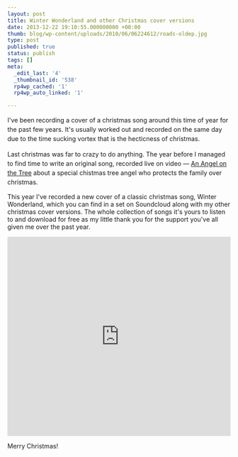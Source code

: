 ```yaml
---
layout: post
title: Winter Wonderland and other Christmas cover versions
date: 2013-12-22 19:10:55.000000000 +00:00
thumb: blog/wp-content/uploads/2010/06/06224612/roads-oldep.jpg
type: post
published: true
status: publish
tags: []
meta:
  _edit_last: '4'
  _thumbnail_id: '538'
  rp4wp_cached: '1'
  rp4wp_auto_linked: '1'

---
```

<p><span style="line-height: 1.5em;">I've been recording a cover of a christmas song around this time of year for the past few years. It's usually worked out and recorded on the same day due to the time sucking vortex that is the hecticness of christmas.</span></p>

<p><span style="line-height: 1.5em;">Last christmas was far to crazy to do anything. The year before I managed to find time to write an original song, recorded live on video — </span><a style="line-height: 1.5em;" href="//youtu.be/2WKh1ZiReUw">An Angel on the Tree</a><span style="line-height: 1.5em;"> about a special chistmas tree angel who protects the family over christmas.</span></p>

<p>This year I've recorded a new cover of a classic christmas song, Winter Wonderland, which you can find in a set on Soundcloud along with my other christmas cover versions. The whole collection of songs it's yours to listen to and download for free as my little thank you for the support you've all given me over the past year.</p>
<p><iframe width="100%" height="450" scrolling="no" frameborder="no" src="https://w.soundcloud.com/player/?url=https%3A//api.soundcloud.com/playlists/488445&amp;color=a7cbcf&amp;auto_play=false&amp;show_artwork=true"></iframe></p>
<p>Merry Christmas!</p>
